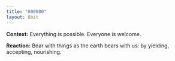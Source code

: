 ```yaml
---
title: "000000"
layout: 8bit
---
```


**Context:** Everything is possible. Everyone is welcome.

**Reaction:** Bear with things as the earth bears with us: by yielding, accepting, nourishing.